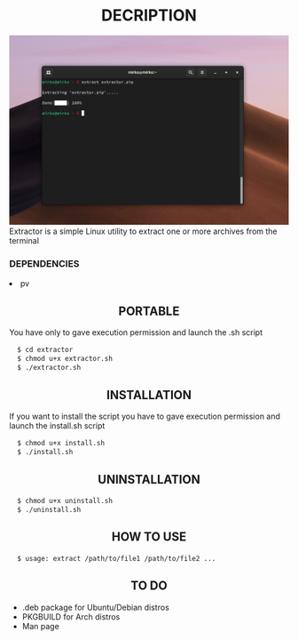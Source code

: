 <h1 align="center"> DECRIPTION </h1>
<img src="https://github.com/Mirko-r/extractor/blob/main/gnome-shell-screenshot-OYDO40.png" border-radius=25px>
Extractor is a simple Linux utility to extract one or more archives from the terminal

<h3>DEPENDENCIES</h3>
    <li> pv </li>
    
<h2 align="center">PORTABLE</h2>
You have only to gave execution permission and launch the .sh script

```
  $ cd extractor
  $ chmod u+x extractor.sh
  $ ./extractor.sh
```
<h2 align="center">INSTALLATION</h2>
If you want to install the script you have to gave execution permission and launch the install.sh script

```
  $ chmod u+x install.sh
  $ ./install.sh
```
<h2 align="center">UNINSTALLATION</h2>

```
  $ chmod u+x uninstall.sh
  $ ./uninstall.sh
```
<h2 align="center">HOW TO USE</h2>

```
  $ usage: extract /path/to/file1 /path/to/file2 ...
```
<h2 align="center">TO DO</h2>

<ul>
<li> .deb package for Ubuntu/Debian distros
<li> PKGBUILD for Arch distros
<li> Man page
</ul>
